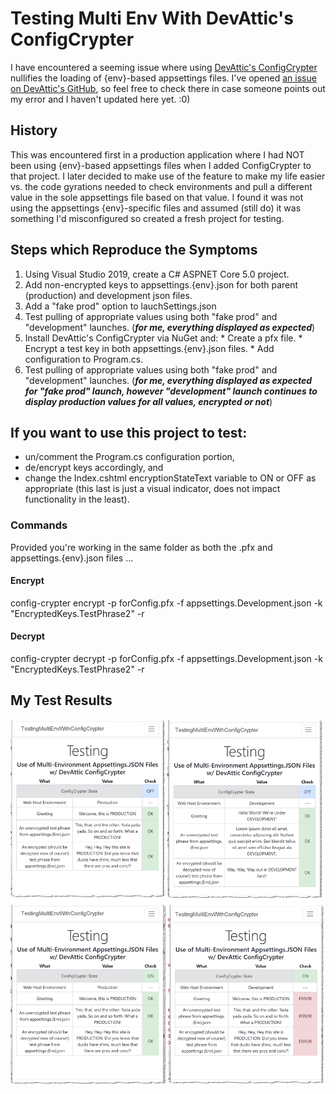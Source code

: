 # Testing Multi Env With DevAttic's ConfigCrypter

I have encountered a seeming issue where using [DevAttic's ConfigCrypter](https://github.com/devattic/ConfigCrypter) nullifies the loading of {env}-based appsettings files. I've opened [an issue on DevAttic's GitHub](https://github.com/devattic/ConfigCrypter/issues/2), so feel free to check there in case someone points out my error and I haven't updated here yet. :0)

## History

This was encountered first in a production application where I had NOT been using {env}-based appsettings files when I added ConfigCrypter to that project. I later decided to make use of the feature to make my life easier vs. the code gyrations needed to check environments and pull a different value in the sole appsettings file based on that value. I found it was not using the appsettings {env}-specific files and assumed (still do) it was something I'd misconfigured so created a fresh project for testing.
 
## Steps which Reproduce the Symptoms

  1. Using Visual Studio 2019, create a C# ASPNET Core 5.0 project.
  2. Add non-encrypted keys to appsettings.{env}.json for both parent (production) and development json files.
  3. Add a "fake prod" option to lauchSettings.json
  4. Test pulling of appropriate values using both "fake prod" and "development" launches. (__*for me, everything displayed as expected*__)
  5. Install DevAttic's ConfigCrypter via NuGet and:
    * Create a pfx file.
    * Encrypt a test key in both appsettings.{env}.json files.
    * Add configuration to Program.cs.
  6. Test pulling of appropriate values using both "fake prod" and "development" launches. (__*for me, everything displayed as expected for "fake prod" launch, however "development" launch continues to display production values for all values, encrypted or not*__)

## If you want to use this project to test:
   * un/comment the Program.cs configuration portion, 
   * de/encrypt keys accordingly, and 
   * change the Index.cshtml encryptionStateText variable to ON or OFF as appropriate (this last is just a visual indicator, does not impact functionality in the least).

### Commands

 Provided you're working in the same folder as both the .pfx and appsettings.{env}.json files ... 
 
#### Encrypt

config-crypter encrypt -p forConfig.pfx -f appsettings.Development.json -k "EncryptedKeys.TestPhrase2" -r

#### Decrypt

config-crypter decrypt -p forConfig.pfx -f appsettings.Development.json -k "EncryptedKeys.TestPhrase2" -r

## My Test Results
![Test Results](/VS_C%23_CORE5/wwwroot/assets/images/example.png?raw=true)